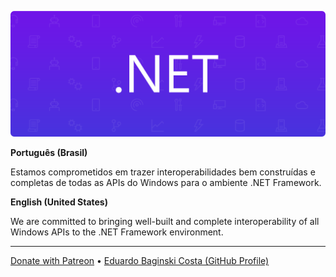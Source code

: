 [patreon]: https://www.patreon.com/eduardobcosta
[another_profile]: https://www.github.com/eduardobaginskicosta

![DOTNET Banner](profile/assets/dotnet_banner_modern.png)

**Português (Brasil)**

Estamos comprometidos em trazer interoperabilidades bem construídas e completas de todas as APIs do Windows para o ambiente .NET Framework.

**English (United States)**

We are committed to bringing well-built and complete interoperability of all Windows APIs to the .NET Framework environment.

---

[Donate with Patreon][patreon] •
[Eduardo Baginski Costa (GitHub Profile)][another_profile]
